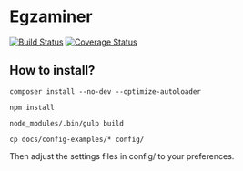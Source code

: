 # Egzaminer

[![Build Status](https://travis-ci.org/mklkj/egzaminer.svg?branch=master)](http://travis-ci.org/mklkj/egzaminer)
[![Coverage Status](https://coveralls.io/repos/github/mklkj/egzaminer/badge.svg?branch=master)](https://coveralls.io/github/mklkj/egzaminer?branch=master)

## How to install?

`composer install --no-dev --optimize-autoloader`

`npm install`

`node_modules/.bin/gulp build`

`cp docs/config-examples/* config/`

Then adjust the settings files in config/ to your preferences.
